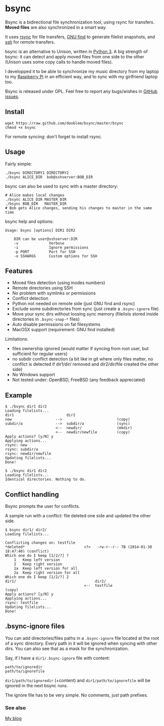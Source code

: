 bsync
=====

Bsync is a bidirectional file synchronization tool, using rsync for transfers. __Moved files__ are also synchronized in a smart way.

It uses [rsync](http://rsync.samba.org) for file transfers, [GNU find](http://www.gnu.org/software/findutils/) to generate filelist snapshots, and [ssh](http://www.openssh.com/) for remote transfers.

bsync is an alternative to Unison, written in [Python 3](http://www.python.org/). A big strength of bsync: it can detect and apply moved files from one side to the other (Unison uses some copy calls to handle moved files).

I developped it to be able to synchronize my music directory from my laptop to my [Raspberry Pi](http://www.raspberrypi.org/) in an efficient way, and to sync with my girlfriend laptop too.

Bsync is released under GPL. Feel free to report any bugs/wishes in [GitHub issues](https://github.com/dooblem/bsync/issues).


Install
-------

    wget https://raw.github.com/dooblem/bsync/master/bsync
    chmod +x bsync

For remote syncing: don't forget to install rsync.

Usage
-----

Fairly simple:

    ./bsync DIRECTORY1 DIRECTORY2
    ./bsync ALICE_DIR  bob@sshserver:BOB_DIR
   
bsync can also be used to sync with a master directory:

    # Alice makes local changes
    ./bsync ALICE_DIR MASTER_DIR
    ./bsync BOB_DIR   MASTER_DIR
    # Bob gets Alice changes, sending his changes to master in the same time
    
bsync help and options:

```
Usage: bsync [options] DIR1 DIR2

	DIR can be user@sshserver:DIR
	-v              Verbose
	-i              Ignore permissions
	-p PORT         Port for SSH
	-o SSHARGS      Custom options for SSH
```
    
Features
--------

* Moved files detection (using inodes numbers)
* Remote directories using SSH
* No problem with symlinks or permissions
* Conflict detection
* Python not needed on remote side (just GNU find and rsync)
* Exclude some subdirectories from sync (just create a `.bsync-ignore` file)
* Move your sync dirs without loosing sync memory (filelists stored inside directories in `.bsync-snap-*` files)
* Auto disable permissions on fat filesystems
* MacOSX support (requirement: GNU find installed)

Limitations:
* files ownership ignored (would matter if syncing from root user, but sufficient for regular users)
* no subdir conflict detection (a bit like in git where only files matter, no conflict is detected if dir1/dir/
  removed and dir2/dir/file created the other side)
* No Windows support
* Not tested under: OpenBSD, FreeBSD (any feedback appreciated)

Example
-------

    $ ./bsync dir1 dir2
    Loading filelists...
    dir1                        dir2                   
    new                    -->                         (copy)
    subdir/a               -->  subdir/a               (sync)
                           <--  newdir/                (mkdir)
                           <--  newdir/newfile         (copy)
    Apply actions? [y/N] y
    Applying actions...
    rsync: new
    rsync: subdir/a
    rsync: newdir/newfile
    Updating filelists...
    Done!

    $ ./bsync dir1 dir2
    Loading filelists...
    Identical directories. Nothing to do.
    
Conflict handling
-----------------

Bsync prompts the user for conflicts.

A sample run with a conflict: file deleted one side and updated the other side.

    $ bsync dir1/ dir2/
    Loading filelists...

    Conflicting changes on: testfile
    *deleted*                           <?>   -rw-r--r-- 7B (2014-01-30 18:47:40) (conflict)
    Which one do I keep [1/2/?] ?
    	1	Keep left version
    	2	Keep right version
    	1a	Keep left version for all
    	2a	Keep right version for all
    Which one do I keep [1/2/?] 2
    dir1/                                    dir2/                               
                                        <--  testfile                            (copy)
    Apply actions? [y/N] y
    Applying actions...
    rsync: testfile
    Updating filelists...
    Done!
    
.bsync-ignore files
-------------------

You can add directories/files paths in a `.bsync-ignore` file located at the root of a sync directory.
Every path in it will be ignored when syncing with other dirs. You can also see that as a mask for the synchronization.

Say, if I have a `dir1/.bsync-ignore` file with content:

    path/to/ignoredir
    path/to/ignorefile

`dir1/path/to/ignoredir` (+content) and `dir1/path/to/ignorefile` will be ignored in the next bsync runs.

The ignore file has to be very simple. No comments, just path prefixes.

### See also

[My blog](http://positon.org)
